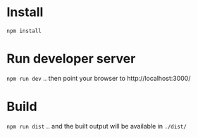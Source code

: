 # Install
`npm install`

# Run developer server
`npm run dev`
.. then point your browser to http://localhost:3000/

# Build
`npm run dist`
.. and the built output will be available in `./dist/`
